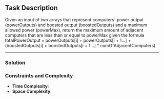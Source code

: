 ## Task Description
Given an input of two arrays that represent computers' power output (powerOutputs) and boosted output (boostedOutputs) and a maximum allowed power (powerMax), return the maximum amount of adjacent computers that are less than or equal to powerMax given the formula totalPowerOutput = powerOutputs[i] + powerOutputs[i + 1...] + (boostedOutputs[i] + boostedOutputs[i + 1...] * numOfAdjacentComputers).

---

### Solution


### Constraints and Complexity
- **Time Complexity**: 
- **Space Complexity**: 